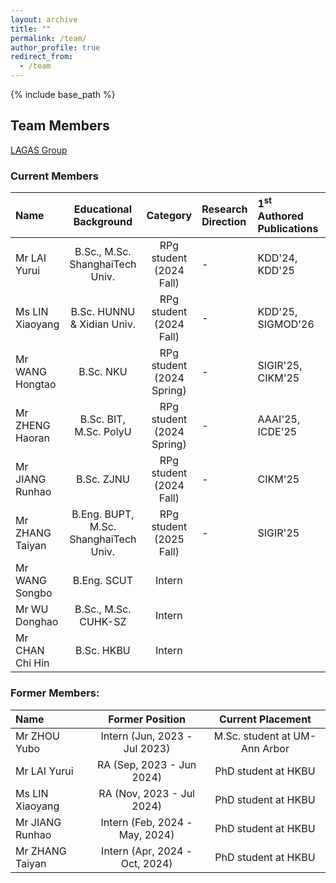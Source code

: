 ```yaml
---
layout: archive
title: ""
permalink: /team/
author_profile: true
redirect_from:
  - /team
---
```


{% include base_path %}

## Team Members

[LAGAS Group](https://github.com/HKBU-LAGAS)

### Current Members

| Name         | Educational Background       |  Category    |   Research Direction  |   1<sup>st</sup> Authored Publications  | Achievements |
|:--------------|:-------------------------------:|:--------------:|:-----------------------|:-----------------------|:-----------------------|
| Mr LAI Yurui | B.Sc., M.Sc. ShanghaiTech Univ.| RPg student (2024 Fall) |   -  |        KDD'24, KDD'25               |                      |
| Ms LIN Xiaoyang | B.Sc. HUNNU & Xidian Univ.| RPg student (2024 Fall) |   -  |        KDD'25, SIGMOD'26        |                      |
| Mr WANG Hongtao | B.Sc. NKU | RPg student (2024 Spring) |  -  |          SIGIR'25, CIKM'25            |                      |
| Mr ZHENG Haoran | B.Sc. BIT, M.Sc. PolyU| RPg student (2024 Spring) |   - |         AAAI'25, ICDE'25          |  Department RPg Performance Award  |
| Mr JIANG Runhao | B.Sc. ZJNU| RPg student (2024 Fall) |  -   |       CIKM'25             |                      |
| Mr ZHANG Taiyan | B.Eng. BUPT, M.Sc. ShanghaiTech Univ.| RPg student (2025 Fall) |  -   |         SIGIR'25             |                      |
| Mr WANG Songbo | B.Eng. SCUT | Intern |    |                       |                      |
| Mr WU Donghao | B.Sc., M.Sc. CUHK-SZ | Intern |    |                       |                      |
| Mr CHAN Chi Hin | B.Sc. HKBU | Intern |    |                       |                      |

### Former Members:
| Name            | Former Position | Current Placement    |
|:----------------|:--------:|:--------------------:|
|Mr ZHOU Yubo     | Intern (Jun, 2023 - Jul 2023)    | M.Sc. student at UM-Ann Arbor |
|Mr LAI Yurui     | RA (Sep, 2023 - Jun 2024)    | PhD student at HKBU  |
|Ms LIN Xiaoyang  | RA (Nov, 2023 - Jul 2024)    | PhD student at HKBU  |
|Mr JIANG Runhao     | Intern (Feb, 2024 - May, 2024)    | PhD student at HKBU |
|Mr ZHANG Taiyan     | Intern (Apr, 2024 - Oct, 2024)    | PhD student at HKBU |

<!--
## Research Grants
- PI, Industrial Research Grant, HK$330K, 2024/2025
- PI, [Young Scientists Fund](https://www.nsfc.gov.cn/publish/portal0/tab1418/), CN¥300K, National Natural Science Foundation of China, 2023/2024
- PI, [Early Career Scheme Grant](https://www.ugc.edu.hk/eng/rgc/funding_opport/ecs/), HK$1.17M, Research Grants Council of Hong Kong SAR, 2023/2024
-->

